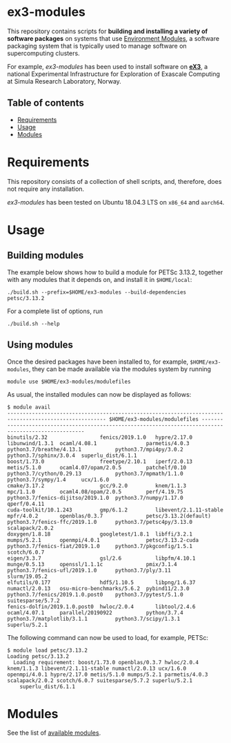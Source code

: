 # ex3-modules
This repository contains scripts for **building and installing a variety of software packages** on systems that use [Environment Modules](http://modules.sourceforge.net/), a software packaging system that is typically used to manage software on supercomputing clusters.

For example, *ex3-modules* has been used to install software on [**eX3**](https://www.ex3.simula.no), a national Experimental Infrastructure for Exploration of Exascale Computing at Simula Research Laboratory, Norway.

Table of contents
-----------------
 * [Requirements](#requirements)
 * [Usage](#usage)
 * [Modules](#modules)

Requirements
============
This repository consists of a collection of shell scripts, and, therefore, does not require any installation.

*ex3-modules* has been tested on Ubuntu 18.04.3 LTS on `x86_64` and `aarch64`.

Usage
=====

Building modules
----------------
The example below shows how to build a module for PETSc 3.13.2, together with any modules that it depends on, and install it in `$HOME/local`:
```
./build.sh --prefix=$HOME/ex3-modules --build-dependencies petsc/3.13.2
```

For a complete list of options, run
```
./build.sh --help
```

Using modules
-------------
Once the desired packages have been installed to, for example, `$HOME/ex3-modules`, they can be made available via the modules system by running
```
module use $HOME/ex3-modules/modulefiles
```
As usual, the installed modules can now be displayed as follows:
```
$ module avail
------------------------------------------------------------------------------------------------------ $HOME/ex3-modules/modulefiles ------------------------------------------------------------------------------------------------------
binutils/2.32                 fenics/2019.1.0   hypre/2.17.0            libunwind/1.3.1  ocaml/4.08.1                parmetis/4.0.3         python3.7/breathe/4.13.1           python3.7/mpi4py/3.0.2     python3.7/sphinx/3.0.4  superlu_dist/6.1.1
boost/1.73.0                  freetype/2.10.1   iperf/2.0.13            metis/5.1.0      ocaml4.07/opam/2.0.5        patchelf/0.10          python3.7/cython/0.29.13           python3.7/mpmath/1.1.0     python3.7/sympy/1.4     ucx/1.6.0
cmake/3.17.2                  gcc/9.2.0         knem/1.1.3              mpc/1.1.0        ocaml4.08/opam/2.0.5        perf/4.19.75           python3.7/fenics-dijitso/2019.1.0  python3.7/numpy/1.17.0     qperf/0.4.11
cuda-toolkit/10.1.243         gmp/6.1.2         libevent/2.1.11-stable  mpfr/4.0.2       openblas/0.3.7              petsc/3.13.2(default)  python3.7/fenics-ffc/2019.1.0      python3.7/petsc4py/3.13.0  scalapack/2.0.2
doxygen/1.8.18                googletest/1.8.1  libffi/3.2.1            mumps/5.2.1      openmpi/4.0.1               petsc/3.13.2-cuda      python3.7/fenics-fiat/2019.1.0     python3.7/pkgconfig/1.5.1  scotch/6.0.7
eigen/3.3.7                   gsl/2.6           libpfm/4.10.1           munge/0.5.13     openssl/1.1.1c              pmix/3.1.4             python3.7/fenics-ufl/2019.1.0      python3.7/ply/3.11         slurm/19.05.2
elfutils/0.177                hdf5/1.10.5       libpng/1.6.37           numactl/2.0.13   osu-micro-benchmarks/5.6.2  pybind11/2.3.0         python3.7/fenics/2019.1.0.post0    python3.7/pytest/5.1.0     suitesparse/5.7.2
fenics-dolfin/2019.1.0.post0  hwloc/2.0.4       libtool/2.4.6           ocaml/4.07.1     parallel/20190922           python/3.7.4           python3.7/matplotlib/3.1.1         python3.7/scipy/1.3.1      superlu/5.2.1
```
The following command can now be used to load, for example, PETSc:
```
$ module load petsc/3.13.2
Loading petsc/3.13.2
  Loading requirement: boost/1.73.0 openblas/0.3.7 hwloc/2.0.4 knem/1.1.3 libevent/2.1.11-stable numactl/2.0.13 ucx/1.6.0 openmpi/4.0.1 hypre/2.17.0 metis/5.1.0 mumps/5.2.1 parmetis/4.0.3 scalapack/2.0.2 scotch/6.0.7 suitesparse/5.7.2 superlu/5.2.1
    superlu_dist/6.1.1
```

Modules
=======
See the list of [available modules](docs/modules.md).
